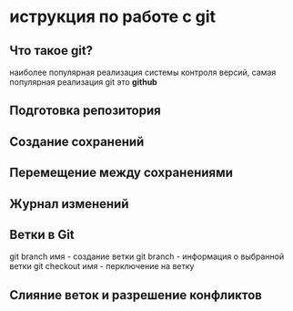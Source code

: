 # иструкция по работе с git

## Что такое git?
наиболее популярная реализация системы контроля версий, самая популярная реализация git это **github**
## Подготовка репозитория

## Создание сохранений

## Перемещение между сохранениями

## Журнал изменений 

## Ветки в Git
git branch имя - создание ветки
git branch - информация о выбранной ветки
git checkout имя - перключение на ветку 

## Слияние веток и разрешение конфликтов
